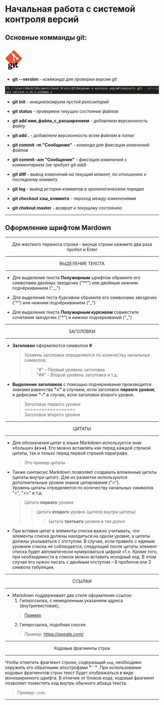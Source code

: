 # __Начальная работа с системой контроля версий__

## __Основные комманды git:__
![Alt text](resources/git_logo.png)
---

* __git --version__ - _комманда для проверки версии git_

![git_version](resources/Git_version.jpg)

* __git init__ - _инициализируем пустой репозиторий_

* __git status__ - _проверяем текущее состояние файлов_

* __git add имя_файла_с_расширением__ - _добавляем версионность файлу_

* __git add .__ - _добавляем версионность всем файлам в папке_

* __git commit -m "Сообщение"__ - _команда для фиксации изменений файлов_

* __git commit -am "Сообщение"__ - _фиксация изменений с комментарием (не требует git add)_

* __git diff__ - _вывод изменений на текущий момент, по отношению к последнему коммиту_

* __git log__ - _вывод истории коммитов в хронологическом порядке_

* __git checkout хэш_коммита__ - _переход между изменениями_

* __git chekout master__ - _возврат к текущему состоянию_

---

## Оформление шрифтом Mardown  

---

<p style="text-align: center;">Для жесткого переноса строки - вконце строки нажмите два раза пробел и Enter</p>

---

<p style="text-align: center;">ВЫДЕЛЕНИЕ ТЕКСТА</p>

---

* Для выделения текста __Полужирным__ шрифтом обрамите его символами двойных звездочек ("**") или двойным нижним подчёркиванием ("__")  

* Для выделения теста _Курсивом_ обрамите его символами звездочек ("*") или нижним подчёркиванием ("_")  

* Для выделения текста **_Полужирным курсивом_** совместите сочетания звездочек ("*") и нижних подчеркиваний ("_")

---

<p style="text-align: center;">ЗАГОЛОВКИ</p>

---

* __Заголовки__ оформляются символом __#__
    >Уровень заголовка определяется по количеству начальных символов:
    >>"#" - Первый уровень заголовка  
    >>"##" - Второй уровень заголовка и т.д.  
  
* __Выделение заголовков__ с помощью подчеркивания производится знаками равенства __"="__ в случаем, если заголовок __первого уровня__, и дефисами __"-"__ в случае, если заголовок второго уровня.
    >Заголовок первого уровня  
    ==================  
    Заголовок второго уровня  

---

<p style="text-align: center;">ЦИТАТЫ</p>

---

* Для обозначения цитат в языке Markdown используется знак «больше» __(«>»)__. Его можно вставлять как перед каждой строкой цитаты, так и только перед первой строкой параграфа.

    >Это пример цитаты  

* Также синтаксис Markdown позволяет создавать вложенные цитаты (цитаты внутри цитат). Для их разметки используются дополнительные уровни знаков цитирования (">").  
Уровень цитаты определяется по количеству начальных символов ">", ">>" и т.д.
    >Цитата __первого__ уровня  
    >>Цитата __второго__ уровня _(цитата внутри цитаты)_  
    >>>Цитата __третьего__ уровня и _так далее_  

* При вставке цитат в элементы списка важно учитывать, что элементы списка должны находиться на одном уровне, а цитаты должны указываться с отступом. В случае, если правило с единым уровнем списка не соблюдается, следующий после цитаты элемент списка будет автоматически нумероваться цифрой «1.». Кроме того, при необходимости в список можно вставить исходный код. В этом случае его нужно писать с двойным отступом – 8 пробелов или 2 символа табуляции.

---

<p style="text-align: center;">ССЫЛКИ</p>

---

* Markdown поддерживает два стиля оформления ссылок:  
    1. Гиперссылка, с немедленным указанием адреса (внутритекстовая);
    >[Пример](https://google.com/ "подсказка, при наведении курсора")
    2. Гиперссылка, подобная сноске.  
    >_Пример:_ https://google.com/  

---  

<p style="text-align: center;">Кодовые фрагменты строк</p>  

---  

Чтобы отметить фрагмент строки, содержащий `код`, необходимо окружить его обратными апострофами __" ` "__. При использовании кодовых фрагментов строк текст будет отображаться в виде моноширинного шрифта. В отличие от блоков кода, кодовый фрагмент позволяет поместить код внутрь обычного абзаца текста.  
>Пример: `code`  
---